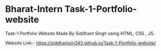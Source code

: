 # Bharat-Intern Task-1-Portfolio-website
Task-1 Portfolio Website  Made By Siddhant Singh using HTML, CSS , JS.

Website Link:- https://siddhantsin343.github.io/Task-1-Portfolio-website/

